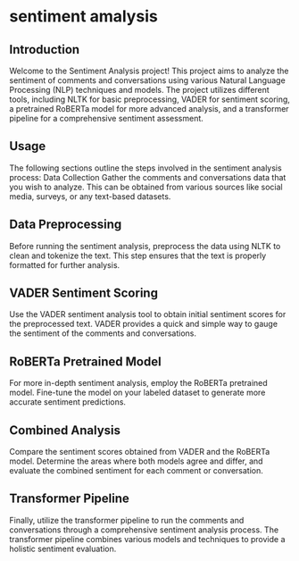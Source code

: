 # sentiment amalysis
## Introduction

Welcome to the Sentiment Analysis project! This project aims to analyze the sentiment of comments and conversations using various Natural Language Processing (NLP) techniques and models. The project utilizes different tools, including NLTK for basic preprocessing, VADER for sentiment scoring, a pretrained RoBERTa model for more advanced analysis, and a transformer pipeline for a comprehensive sentiment assessment.

## Usage
The following sections outline the steps involved in the sentiment analysis process:
Data Collection
Gather the comments and conversations data that you wish to analyze. This can be obtained from various sources like social media, surveys, or any text-based datasets.

## Data Preprocessing
Before running the sentiment analysis, preprocess the data using NLTK to clean and tokenize the text. This step ensures that the text is properly formatted for further analysis.

## VADER Sentiment Scoring
Use the VADER sentiment analysis tool to obtain initial sentiment scores for the preprocessed text. VADER provides a quick and simple way to gauge the sentiment of the comments and conversations.

## RoBERTa Pretrained Model
For more in-depth sentiment analysis, employ the RoBERTa pretrained model. Fine-tune the model on your labeled dataset to generate more accurate sentiment predictions.

## Combined Analysis
Compare the sentiment scores obtained from VADER and the RoBERTa model. Determine the areas where both models agree and differ, and evaluate the combined sentiment for each comment or conversation.

## Transformer Pipeline
Finally, utilize the transformer pipeline to run the comments and conversations through a comprehensive sentiment analysis process. The transformer pipeline combines various models and techniques to provide a holistic sentiment evaluation.
